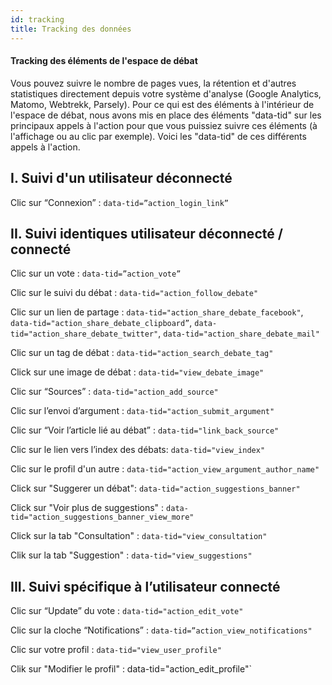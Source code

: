 ```yaml
---
id: tracking
title: Tracking des données
---
```


#### Tracking des éléments de l'espace de débat

Vous pouvez suivre le nombre de pages vues, la rétention et d'autres statistiques directement depuis votre système d'analyse (Google Analytics, Matomo, Webtrekk, Parsely).
Pour ce qui est des éléments à l'intérieur de l'espace de débat, nous avons mis en place des éléments "data-tid" sur les principaux appels à l'action pour que vous puissiez suivre ces éléments (à l'affichage ou au clic par exemple).
Voici les "data-tid" de ces différents appels à l'action.

## I. Suivi d'un utilisateur déconnecté

Clic sur “Connexion” : `data-tid=”action_login_link”`

## II. Suivi identiques utilisateur déconnecté / connecté

Clic sur un vote : `data-tid=”action_vote”`

Clic sur le suivi du débat : `data-tid="action_follow_debate"`

Clic sur un lien de partage : `data-tid="action_share_debate_facebook"`, `data-tid="action_share_debate_clipboard”`, `data-tid="action_share_debate_twitter"`, `data-tid="action_share_debate_mail"`

Clic sur un tag de débat : `data-tid="action_search_debate_tag"`

Click sur une image de débat : `data-tid="view_debate_image"`

Clic sur “Sources” : `data-tid="action_add_source"`

Clic sur l’envoi d’argument : `data-tid="action_submit_argument"`

Clic sur “Voir l’article lié au débat” : `data-tid="link_back_source"`

Clic sur le lien vers l’index des débats: `data-tid="view_index"`

Clic sur le profil d'un autre : `data-tid="action_view_argument_author_name"`

Click sur "Suggerer un débat": `data-tid="action_suggestions_banner"`

Click sur "Voir plus de suggestions" : `data-tid="action_suggestions_banner_view_more"`

Click sur la tab "Consultation" : `data-tid="view_consultation"`

Clik sur la tab "Suggestion" : `data-tid="view_suggestions"`

## III. Suivi spécifique à l’utilisateur connecté

Clic sur “Update” du vote : `data-tid="action_edit_vote"`

Clic sur la cloche “Notifications” : `data-tid=”action_view_notifications"`

Clic sur votre profil : `data-tid="view_user_profile"`

Clik sur "Modifier le profil" : data-tid="action_edit_profile"`


